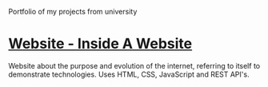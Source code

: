Portfolio of my projects from university

# [Website - Inside A Website](https://github.com/gregoryedmonds/InsideAWebsite)
Website about the purpose and evolution of the internet, referring to itself to demonstrate technologies.
Uses HTML, CSS, JavaScript and REST API's.
